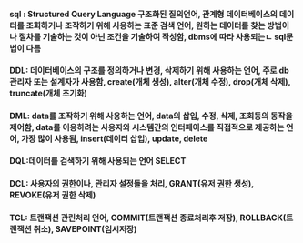 #### sql : Structured Query Language 구조화된 질의언어, 관계형 데이터베이스의 데이터를 조회하거나 조작하기 위해 사용하는 표준 검색 언어, 원하는 데이터를 찾는 방법이나 절차를 기술하는 것이 아닌 조건을 기술하여 작성함, dbms에 따라 사용되는ㄴ sql문법이 다름
#### DDL: 데이터베이스의 구조를 정의하거나 변경, 삭제하기 위해 사용하는 언어, 주로 db관리자 또는 설계자가 사용함, create(개체 생성), alter(개체 수정), drop(개체 삭제), truncate(개체 초기화)
#### DML: data를 조작하기 위해 사용하는 언어, data의 삽입, 수정, 삭제, 조회등의 동작을 제어함, data를 이용하려는 사용자와 시스템간의 인터페이스를 직접적으로 제공하는 언어, 가장 많이 사용됨, insert(데이터 삽입), update, delete
#### DQL:데이터를 검색하기 위해 사용되는 언어 SELECT
#### DCL: 사용자의 권한이나, 관리자 설정들을 처리, GRANT(유저 권한 생성), REVOKE(유저 권한 삭제)
#### TCL: 트랜잭션 관린처리 언어, COMMIT(트랜잭션 종료처리후 저장), ROLLBACK(트랜잭션 취소), SAVEPOINT(임시저장)
